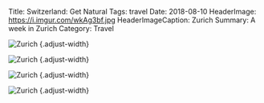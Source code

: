 Title: Switzerland: Get Natural
Tags: travel
Date: 2018-08-10
HeaderImage: https://i.imgur.com/wkAg3bf.jpg
HeaderImageCaption: Zurich
Summary: A week in Zurich
Category: Travel

![Zurich](https://i.imgur.com/zLrZQst.jpg)
{.adjust-width}

![Zurich](https://i.imgur.com/p70IOC1.jpg)
{.adjust-width}

![Zurich](https://i.imgur.com/4jAHy38.jpg)
{.adjust-width}

![Zurich](https://i.imgur.com/net2ly1.jpg)
{.adjust-width}
